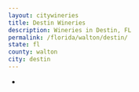 ```yaml
---
layout: citywineries
title: Destin Wineries
description: Wineries in Destin, FL
permalink: /florida/walton/destin/
state: fl
county: walton
city: destin
---
```

-
